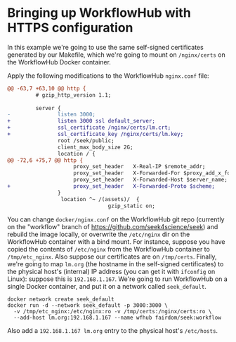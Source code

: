 
# Bringing up WorkflowHub with HTTPS configuration

In this example we're going to use the same self-signed certificates generated
by our Makefile, which we're going to mount on `/nginx/certs` on the
WorkflowHub Docker container.

Apply the following modifications to the WorkflowHub `nginx.conf` file:


```diff
@@ -63,7 +63,10 @@ http {
         # gzip_http_version 1.1;
 
         server {
-               listen 3000;
+               listen 3000 ssl default_server;
+               ssl_certificate /nginx/certs/lm.crt;
+               ssl_certificate_key /nginx/certs/lm.key;
                root /seek/public;
                client_max_body_size 2G;
                location / {
@@ -72,6 +75,7 @@ http {
                     proxy_set_header   X-Real-IP $remote_addr;
                     proxy_set_header   X-Forwarded-For $proxy_add_x_forwarded_for;
                     proxy_set_header   X-Forwarded-Host $server_name;
+                    proxy_set_header   X-Forwarded-Proto $scheme;
                }
                 location ^~ /(assets)/  {
                                gzip_static on;
```

You can change `docker/nginx.conf` on the WorkflowHub git repo (currently on
the "workflow" branch of https://github.com/seek4science/seek) and rebuild the
image locally, or overwrite the `/etc/nginx` dir on the WorkflowHub container
with a bind mount. For instance, suppose you have copied the contents of
`/etc/nginx` from the WorkflowHub container to `/tmp/etc_nginx`. Also suppose
our certificates are on `/tmp/certs`. Finally, we're going to map `lm.org` (the
hostname in the self-signed certificates) to the physical host's (internal) IP
address (you can get it with `ifconfig` on Linux): suppose this is
`192.168.1.167`. We're going to run WorkflowHub on a single Docker container,
and put it on a network called `seek_default`.

```
docker network create seek_default
docker run -d --network seek_default -p 3000:3000 \
  -v /tmp/etc_nginx:/etc/nginx:ro -v /tmp/certs:/nginx/certs:ro \
  --add-host lm.org:192.168.1.167 --name wfhub fairdom/seek:workflow
```

Also add a `192.168.1.167 lm.org` entry to the physical host's `/etc/hosts`.
